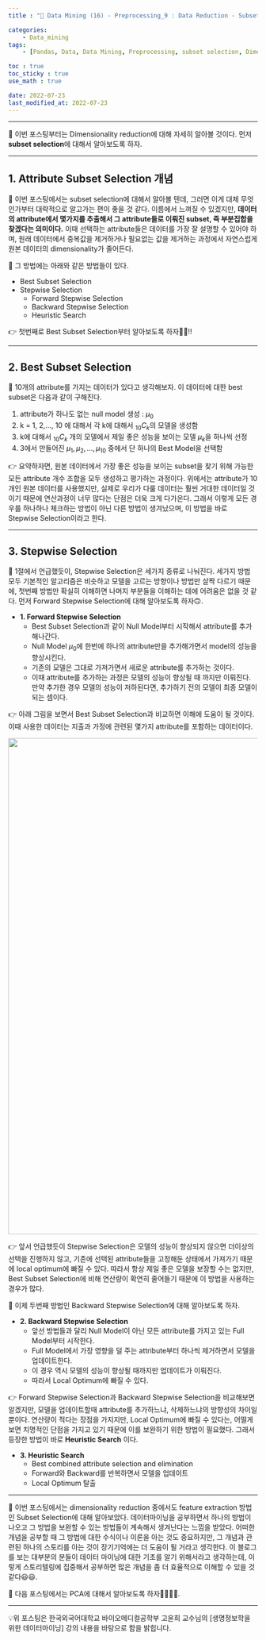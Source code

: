 ```yaml
---
title : "🧩 Data Mining (16) - Preprocessing_9 : Data Reduction - Subset Selection"

categories:
    - Data_mining
tags:
    - [Pandas, Data, Data Mining, Preprocessing, subset selection, Dimensionality]

toc : true
toc_sticky : true 
use_math : true  

date: 2022-07-23
last_modified_at: 2022-07-23 
---  
```

  
* * *  

🧩 이번 포스팅부터는 Dimensionality reduction에 대해 자세히 알아볼 것이다. 먼저 <a><b>subset selection</a></b>에 대해서 알아보도록 하자.  
* * *  

## 1. Attribute Subset Selection 개념  

🧩 이번 포스팅에서는 subset selection에 대해서 알아볼 텐데, 그러면 이게 대체 무엇인가부터 대략적으로 알고가는 편이 좋을 것 같다. 이름에서 느껴질 수 있겠지만, <a><b>데이터의 attribute에서 몇가지를 추출해서 그 attribute들로 이뤄진 subset, 즉 부분집합을 찾겠다는 의미이다.</b></a> 이때 선택하는 attribute들은 데이터를 가장 잘 설명할 수 있어야 하며, 원래 데이터에서 중복값을 제거하거나 필요없는 값을 제거하는 과정에서 자연스럽게 원본 데이터의 dimensionality가 줄어든다.  

🧩 그 방법에는 아래와 같은 방법들이 있다.<br>  

- <a>Best Subset Selection</a><br>  
- <a>Stepwise Selection</a>  
    - Forward Stepwise Selection  
    - Backward Stepwise Selection  
    - Heuristic Search<br>  

👉 첫번째로 <a>Best Subset Selection</a>부터 알아보도록 하자🏃‍♂️!!  
* * *  


## 2. Best Subset Selection  

🧩 10개의 attribute를 가지는 데이터가 있다고 생각해보자. 이 데이터에 대한 best subset은 다음과 같이 구해진다.<br>  

1. attribute가 하나도 없는 <a>null model</a> 생성 : $μ_0$<br>  
2. k = 1, 2,..., 10 에 대해서 각 k에 대해서 $_{10}C_k$의 모델을 생성함<br>  
3. k에 대해서 $_{10}C_k$ 개의 모델에서 제일 좋은 성능을 보이는 모델 $μ_k$을 하나씩 선정<br>  
4. 3에서 만들어진 $μ_1, μ_2,...,μ_{10}$ 중에서 단 하나의 Best Model을 선택함<br>  

👉 요약하자면, 원본 데이터에서 가장 좋은 성능을 보이는 subset을 찾기 위해 가능한 모든 attribute 개수 조합을 모두 생성하고 평가하는 과정이다. 위에서는 attribute가 10개인 원본 데이터를 사용했지만, 실제로 우리가 다룰 데이터는 훨씬 거대한 데이터일 것이기 때문에 <a>연산과정이 너무 많다</a>는 단점은 더욱 크게 다가온다. 그래서 이렇게 모든 경우를 하나하나 체크하는 방법이 아닌 다른 방법이 생겨났으며, 이 방법을 바로 <a>Stepwise Selection</a>이라고 한다.  

* * *  

## 3. Stepwise Selection  

🧩 1절에서 언급했듯이, <a>Stepwise Selection</a>은 세가지 종류로 나눠진다. 세가지 방법 모두 기본적인 알고리즘은 비슷하고 모델을 고르는 방향이나 방법만 살짝 다르기 때문에, 첫번째 방법만 확실히 이해하면 나머지 부분들을 이해하는 데에 어려움은 없을 것 같다. 먼저 <a>Forward Stepwise Selection</a>에 대해 알아보도록 하자🙃.<br>  

- <b>1. Forward Stepwise Selection</b><br>  
    - Best Subset Selection과 같이 Null Model부터 시작해서 attribute를 추가해나간다.<br>  
    - Null Model $μ_0$에 한번에 하나의 attribute만을 추가해가면서 model의 성능을 향상시킨다.<br>  
    - 기존의 모델은 그대로 가져가면서 새로운 attribute를 추가하는 것이다.<br>
    - 이때 attribute를 추가하는 과정은 모델의 성능이 향상될 때 까지만 이뤄진다.  만약 추가한 경우 모델의 성능이 저하된다면, 추가하기 전의 모델이 최종 모델이 되는 셈이다.<br>  
  
👉 아래 그림을 보면서 Best Subset Selection과 비교하면 이해에 도움이 될 것이다. 이때 사용한 데이터는 지출과 가정에 관련된 몇가지 attribute를 포함하는 데이터이다.<br>  

<p align="center"><img src="https://user-images.githubusercontent.com/65170165/180596534-e5f33d66-4b0e-4aaa-86d2-f2e944fa1255.png" width="1000" /></p>  

👉 앞서 언급했듯이 Stepwise Selection은 모델의 성능이 향상되지 않으면 더이상의 선택을 진행하지 않고, 기존에 선택된 attribute들을 고정해둔 상태에서 가져가기 때문에 local optimum에 빠질 수 있다. 따라서 항상 제일 좋은 모델을 보장할 수는 없지만, Best Subset Selection에 비해 연산량이 확연히 줄어들기 때문에 이 방법을 사용하는 경우가 많다.<br>  

🧩 이제 두번째 방법인 <a>Backward Stepwise Selection</a>에 대해 알아보도록 하자.  

- <b>2. Backward Stepwise Selection</b><br>  
    - 앞선 방법들과 달리 Null Model이 아닌 모든 attribute를 가지고 있는 <a>Full Model</a>부터 시작한다.<br>  
    - Full Model에서 가장 영향을 덜 주는 attribute부터 하나씩 제거하면서 모델을 업데이트한다.<br>  
    - 이 경우 역시 모델의 성능이 향상될 때까지만 업데이트가 이뤄진다.<br>  
    - 따라서 Local Optimum에 빠질 수 있다.<br>  

👉 Forward Stepwise Selection과 Backward Stepwise Selection을 비교해보면 알겠지만, 모델을 업데이트할때 attribute를 추가하느냐, 삭제하느냐의 방향성의 차이일 뿐이다. 연산량이 적다는 장점을 가지지만, Local Optimum에 빠질 수 있다는, 어떨게 보면 치명적인 단점을 가지고 있기 때문에 이를 보완하기 위한 방법이 필요했다. 그래서 등장한 방법이 바로 <a><b>Heuristic Search</b></a> 이다.<br>  

- <b>3. Heuristic Search</b><br>  
    - Best combined attribute selection and elimination<br>  
    - Forward와 Backward를 반복하면서 모델을 업데이트<br>  
    - Local Optimum 탈출<br>  

* * *  
🧩 이번 포스팅에서는 dimensionality reduction 중에서도 feature extraction 방법인 <a>Subset Selection</a>에 대해 알아보았다. 데이터마이닝을 공부하면서 하나의 방법이 나오고 그 방법을 보완할 수 있는 방법들이 계속해서 생겨난다는 느낌을 받았다. 어떠한 개념을 공부할 때 그 방법에 대한 수식이나 이론을 아는 것도 중요하지만, 그 개념과 관련된 하나의 스토리를 아는 것이 장기기억에는 더 도움이 될 거라고 생각한다. 이 블로그를 보는 대부분의 분들이 데이터 마이닝에 대한 기초를 알기 위해서라고 생각하는데, 이렇게 스토리텔링에 집중해서 공부하면 많은 개념을 좀 더 효율적으로 이해할 수 있을 것 같다😃😃.  

🧩 다음 포스팅에서는 PCA에 대해서 알아보도록 하자🏃‍♂️🏃‍♂️.  

* * *  
  
<div style="text-align: left">💡위 포스팅은 한국외국어대학교 바이오메디컬공학부 고윤희 교수님의 [생명정보학을 위한 데이터마이닝] 강의 내용을 바탕으로 함을 밝힙니다.</div>

